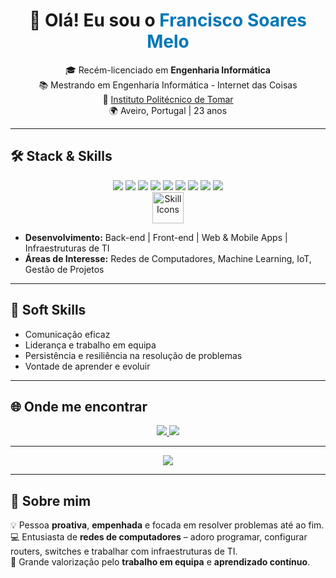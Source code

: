 <h1 align="center">👋 Olá! Eu sou o <span style="color:#0077b6;">Francisco Soares Melo</span></h1>

<p align="center">
  🎓 Recém-licenciado em <strong>Engenharia Informática</strong> <br>
  📚 Mestrando em Engenharia Informática - Internet das Coisas <br>
  🏫 <a href="https://www.ipt.pt/">Instituto Politécnico de Tomar</a> <br>
  🌍 Aveiro, Portugal | 23 anos
</p>

---

## 🛠️ Stack & Skills

<div align="center">
  <img src="https://img.shields.io/badge/Python-3776AB?style=for-the-badge&logo=python&logoColor=white"/>
  <img src="https://img.shields.io/badge/Ruby-CC342D?style=for-the-badge&logo=ruby&logoColor=white"/>
  <img src="https://img.shields.io/badge/Ruby_on_Rails-CC0000?style=for-the-badge&logo=ruby-on-rails&logoColor=white"/>
  <img src="https://img.shields.io/badge/HTML5-E34F26?style=for-the-badge&logo=html5&logoColor=white"/>
  <img src="https://img.shields.io/badge/CSS3-1572B6?style=for-the-badge&logo=css3&logoColor=white"/>
  <img src="https://img.shields.io/badge/JavaScript-F7DF1E?style=for-the-badge&logo=javascript&logoColor=black"/>
  <img src="https://img.shields.io/badge/React-61DAFB?style=for-the-badge&logo=react&logoColor=black"/>
  <img src="https://img.shields.io/badge/Angular-DD0031?style=for-the-badge&logo=angular&logoColor=white"/>
  <img src="https://img.shields.io/badge/Docker-2496ED?style=for-the-badge&logo=docker&logoColor=white"/>
</div>

<div align="center">
  <img src="https://skillicons.dev/icons?i=python,ruby,rails,html,css,js,react,angular,docker" alt="Skill Icons" height="50"/>
</div>

- **Desenvolvimento:** Back-end | Front-end | Web & Mobile Apps | Infraestruturas de TI
- **Áreas de Interesse:** Redes de Computadores, Machine Learning, IoT, Gestão de Projetos

---

## 💬 Soft Skills

- Comunicação eficaz
- Liderança e trabalho em equipa
- Persistência e resiliência na resolução de problemas
- Vontade de aprender e evoluir

---

## 🌐 Onde me encontrar

<p align="center">
  <a href="mailto:francisco.soares.melo@gmail.com">
    <img src="https://img.shields.io/badge/Gmail-D14836?style=for-the-badge&logo=gmail&logoColor=white"/>
  </a>
  <a href="https://www.linkedin.com/in/francisco-melo-7a65b1310/">
    <img src="https://img.shields.io/badge/LinkedIn-0077B5?style=for-the-badge&logo=linkedin&logoColor=white"/>
  </a>
</p>

---

<p align="center">
  <img src="https://readme-typing-svg.demolab.com?font=Fira+Code&weight=500&size=22&pause=1000&color=0077B6&center=true&vCenter=true&width=900&lines=Sou+empenhado+e+n%C3%A3o+descanso+enquanto+n%C3%A3o+resolvo+um+problema.;Trabalho+em+equipa+e+aprendo+sempre+mais!;Vamos+construir+algo+incr%C3%ADvel+em+tecnologia!"/>
</p>

---

## 🚀 Sobre mim

💡 Pessoa <strong>proativa</strong>, <strong>empenhada</strong> e focada em resolver problemas até ao fim.<br>
💻 Entusiasta de **redes de computadores** – adoro programar, configurar routers, switches e trabalhar com infraestruturas de TI.<br>
🤝 Grande valorização pelo <strong>trabalho em equipa</strong> e <strong>aprendizado contínuo</strong>.<br>